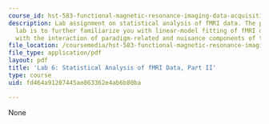 ```yaml
---
course_id: hst-583-functional-magnetic-resonance-imaging-data-acquisition-and-analysis-fall-2008
description: Lab assignment on statistical analysis of fMRI data. The purpose of this
  lab is to further familiarize you with linear-model fitting of fMRI data, in particular
  with the interaction of paradigm-related and nuisance components of the linear model.
file_location: /coursemedia/hst-583-functional-magnetic-resonance-imaging-data-acquisition-and-analysis-fall-2008/fd464a91207445ae863362e4ab6b80ba_lab6b.pdf
file_type: application/pdf
layout: pdf
title: 'Lab 6: Statistical Analysis of fMRI Data, Part II'
type: course
uid: fd464a91207445ae863362e4ab6b80ba

---
```

None